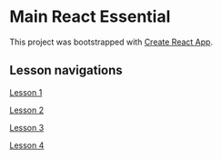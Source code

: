 # Main React Essential

This project was bootstrapped with [Create React App](https://github.com/facebook/create-react-app).

## Lesson navigations

[Lesson 1](https://github.com/Broman3113/ReactEssential/tree/Lesson-1)

[Lesson 2](https://github.com/Broman3113/ReactEssential/tree/Lesson-2)

[Lesson 3](https://github.com/Broman3113/ReactEssential/tree/Lesson-3)

[Lesson 4](https://github.com/Broman3113/ReactEssential/tree/Lesson-4)
